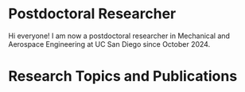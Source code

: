 # Postdoctoral Researcher

Hi everyone! I am now a postdoctoral researcher in Mechanical and Aerospace Engineering at UC San Diego since October 2024.

# Research Topics and Publications

